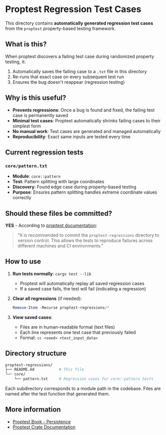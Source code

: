 # Proptest Regression Test Cases

This directory contains **automatically generated regression test cases** from the `proptest` property-based testing framework.

## What is this?

When proptest discovers a failing test case during randomized property testing, it:

1. Automatically saves the failing case to a `.txt` file in this directory
2. Re-runs that exact case on every subsequent test run
3. Ensures the bug doesn't reappear (regression testing)

## Why is this useful?

- **Prevents regressions**: Once a bug is found and fixed, the failing test case is permanently saved
- **Minimal test cases**: Proptest automatically shrinks failing cases to their simplest form
- **No manual work**: Test cases are generated and managed automatically
- **Reproducibility**: Exact same inputs are tested every time

## Current regression tests

### `core/pattern.txt`

- **Module**: `core::pattern`
- **Test**: Pattern splitting with large coordinates
- **Discovery**: Found edge case during property-based testing
- **Purpose**: Ensures pattern splitting handles extreme coordinate values correctly

## Should these files be committed?

**YES** - According to [proptest documentation](https://altsysrq.github.io/proptest-book/proptest/getting-started.html#persistence):

> "It is recommended to commit the `proptest-regressions` directory to version control. This allows the tests to reproduce failures across different machines and CI environments."

## How to use

1. **Run tests normally**: `cargo test --lib`
   - Proptest will automatically replay all saved regression cases
   - If a saved case fails, the test will fail (indicating a regression)

2. **Clear all regressions** (if needed):

   ```powershell
   Remove-Item -Recurse proptest-regressions/*
   ```

3. **View saved cases**:
   - Files are in human-readable format (text files)
   - Each line represents one test case that previously failed
   - Format: `cc <seed> <test_input_data>`

## Directory structure

```sh
proptest-regressions/
├── README.md           # This file
└── core/
    └── pattern.txt     # Regression cases for core::pattern tests
```

Each subdirectory corresponds to a module path in the codebase. Files are named after the test function that generated them.

## More information

- [Proptest Book - Persistence](https://altsysrq.github.io/proptest-book/proptest/getting-started.html#persistence)
- [Proptest Crate Documentation](https://docs.rs/proptest/)
